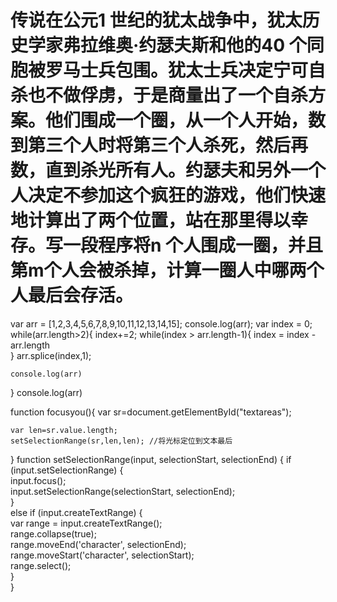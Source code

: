 # 传说在公元1 世纪的犹太战争中，犹太历史学家弗拉维奥·约瑟夫斯和他的40 个同胞被罗马士兵包围。犹太士兵决定宁可自杀也不做俘虏，于是商量出了一个自杀方案。他们围成一个圈，从一个人开始，数到第三个人时将第三个人杀死，然后再数，直到杀光所有人。约瑟夫和另外一个人决定不参加这个疯狂的游戏，他们快速地计算出了两个位置，站在那里得以幸存。写一段程序将n 个人围成一圈，并且第m个人会被杀掉，计算一圈人中哪两个人最后会存活。
var arr = [1,2,3,4,5,6,7,8,9,10,11,12,13,14,15];
console.log(arr);
var index = 0;
while(arr.length>2){
	index+=2;
	while(index > arr.length-1){
		index = index - arr.length	
	}
	arr.splice(index,1);
	
	console.log(arr)
}
console.log(arr)


function focusyou(){
	var sr=document.getElementById("textareas");

	var len=sr.value.length;
	setSelectionRange(sr,len,len); //将光标定位到文本最后 
}
function setSelectionRange(input, selectionStart, selectionEnd) {
	 if (input.setSelectionRange) {  
	   input.focus();  
	   input.setSelectionRange(selectionStart, selectionEnd);  
	 }  
	 else if (input.createTextRange) {  
	   var range = input.createTextRange();  
	   range.collapse(true);  
	   range.moveEnd('character', selectionEnd);  
	   range.moveStart('character', selectionStart);  
	   range.select();  
	 }  
	} 
